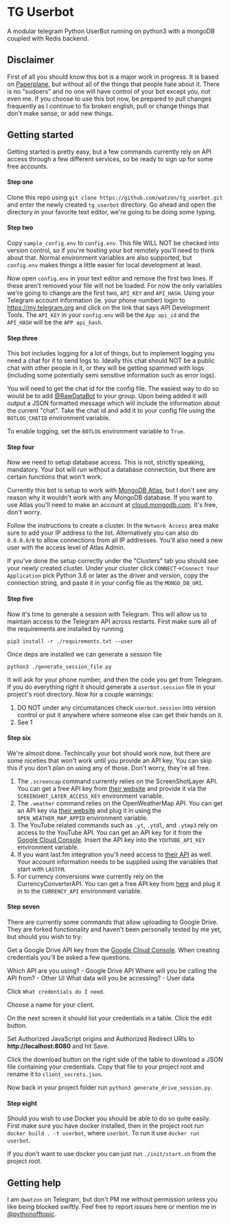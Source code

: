 # TG Userbot

A modular telegram Python UserBot running on python3 with a mongoDB coupled with Redis backend.

## Disclaimer

First of all you should know this bot is a major work in progress. It is based on [Paperplane](), but without all of the things that people hate about it. There is no "sudoers" and no one will have control of your bot except you, not even me. If you choose to use this bot now, be prepared to pull changes frequently as I continue to fix broken english, pull or change things that don't make sense, or add new things.

## Getting started

Getting started is pretty easy, but a few commands currently rely on API access through a few different services, so be ready to sign up for some free accounts.

#### Step one

Clone this repo using `git clone https://github.com/watzon/tg_userbot.git` and enter the newly created `tg_userbot` directory. Go ahead and open the directory in your favorite text editor, we're going to be doing some typing.

#### Step two

Copy `sample_config.env` to `config.env`. This file WILL NOT be checked into version control, so if you're hosting your bot remotely you'll need to think about that. Normal environment variables are also supported, but `config.env` makes things a little easier for local development at least.

Now open `config.env` in your text editor and remove the first two lines. If these aren't removed your file will not be loaded. For now the only variables we're going to change are the first two, `API_KEY` and `API_HASH`. Using your Telegram account information (ie. your phone number) login to https://my.telegram.org and click on the link that says API Development Tools. The `API_KEY` in your `config.env` will be the `App api_id` and the  `API_HASH` will be the `APP api_hash`.

#### Step three

This bot includes logging for a lot of things, but to implement logging you need a chat for it to send logs to. Ideally this chat should NOT be a public chat with other people in it, or they will be getting spammed with logs (including some potentially semi sensitive information such as error logs).

You will need to get the chat id for the config file. The easiest way to do so would be to add [@RawDataBot](https://t.me/RawDataBot) to your group. Upon being added it will output a JSON formatted message which will include the information about the current "chat". Take the chat id and add it to your config file using the `BOTLOG_CHATID` environment variable.

To enable logging, set the `BOTLOG` environment variable to `True`.

#### Step four

Now we need to setup database access. This is not, strictly speaking, mandatory. Your bot will run without a database connection, but there are certain functions that won't work.

Currently this bot is setup to work with [MongoDB Atlas](https://cloud.mongodb.com), but I don't see any reason why it wouldn't work with any MongoDB database. If you want to use Atlas you'll need to make an account at [cloud.mongodb.com](https://cloud.mongodb.com). It's free, don't worry.

Follow the instructions to create a cluster. In the `Network Access` area make sure to add your IP address to the list. Alternatively you can also do `0.0.0.0/0` to allow connections from all IP addresses. You'll also need a new user with the access level of Atlas Admin.

If you've done the setup correctly under the "Clusters" tab you should see your newly created cluster. Under your cluster click `CONNECT`->`Connect Your Application` pick Python 3.6 or later as the driver and version, copy the connection string, and paste it in your config file as the `MONGO_DB_URI`.

#### Step five

Now it's time to generate a session with Telegram. This will allow us to maintain access to the Telegram API across restarts. First make sure all of the requirements are installed by running 

```
pip3 install -r ./requirements.txt --user
```

Once deps are installed we can generate a session file

```
python3 ./generate_session_file.py
```

It will ask for your phone number, and then the code you get from Telegram. If you do everything right it should generate a `userbot.session` file in your project's root directory. Now for a couple warnings:

1. DO NOT under any circumstances check `userbot.session` into version control or put it anywhere where someone else can get their hands on it.
2. See 1

#### Step six

We're almost done. Techincally your bot should work now, but there are some niceties that won't work until you provide an API key. You can skip this if you don't plan on using any of those. Don't worry, they're all free.

1. The `.screencap` command currently relies on the ScreenShotLayer API. You can get a free API key from [their website](https://screenshotlayer.com/) and provide it via the `SCREENSHOT_LAYER_ACCESS_KEY` environment variable.
2. The `.weather` command relies on the OpenWeatherMap API. You can get an API key via [their website](https://openweathermap.org/) and plug it in using the `OPEN_WEATHER_MAP_APPID` environment variable.
3. The YouTube related commands such as `.yt`, `.ytdl`, and `.ytmp3` rely on access to the YouTube API. You can get an API key for it from the [Google Cloud Console](https://console.cloud.google.com). Insert the API key into the `YOUTUBE_API_KEY` environment variable.
4. If you want last.fm integration you'll need access to [their API](https://www.last.fm/api/account/create) as well. Your account information needs to be supplied using the variables that start with `LASTFM`.
5. For currency conversions wwe currently rely on the CurrencyConverterAPI. You can get a free API key from [here](https://free.currencyconverterapi.com/) and plug it in to the `CURRENCY_API` environment variable.


#### Step seven

There are currently some commands that allow uploading to Google Drive. They are forked functionality and haven't been personally tested by me yet, but should you wish to try:

Get a Google Drive API key from the [Google Cloud Console](https://console.cloud.google.com). When creating credentials you'll be asked a few questions.

Which API are you using? - Google Drive API
Where will you be calling the API from? - Other UI
What data will you be accessing? - User data

Click `What credentials do I need`.

Choose a name for your client.

On the next screen it should list your credentials in a table. Click the edit button.

Set Authorized JavaScript origins and Authorized Redirect URIs to **http://localhost:8080** and hit Save.

Click the download button on the right side of the table to download a JSON file containing your credentials. Copy that file to your project root and rename it to `client_secrets.json`.

Now back in your project folder run `python3 generate_drive_session.py`.

#### Step eight

Should you wish to use Docker you should be able to do so quite easily. First make sure you have docker installed, then in the project root run `docker build . -t userbot`, where `userbot`. To run it use `docker run userbot`.

If you don't want to use docker you can just run `./init/start.sh` from the project root.

## Getting help

I am `@watzon` on Telegram, but don't PM me without permission unless you like being blocked swiftly. Feel free to report issues here or mention me in [@pythonofftopic](https://t.me/pythonofftopic).